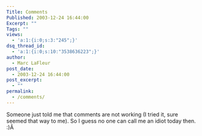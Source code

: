 ```yaml
---
Title: Comments
Published: 2003-12-24 16:44:00
Excerpt: ""
Tags: ""
views:
  - 'a:1:{i:0;s:3:"245";}'
dsq_thread_id:
  - 'a:1:{i:0;s:10:"3538636223";}'
author:
  - Marc LaFleur
post_date:
  - 2003-12-24 16:44:00
post_excerpt:
  - ""
permalink:
  - /comments/
---
```

<div class="Section1"> <p>Someone just told me that comments are not working (I tried it, sure seemed that way to me). So I guess no one can call me an idiot today then. :)Â </p></div>